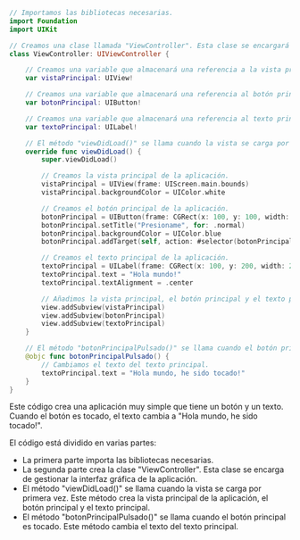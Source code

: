 ```swift
// Importamos las bibliotecas necesarias.
import Foundation
import UIKit

// Creamos una clase llamada "ViewController". Esta clase se encargará de gestionar la interfaz gráfica de la aplicación.
class ViewController: UIViewController {

    // Creamos una variable que almacenará una referencia a la vista principal de la aplicación.
    var vistaPrincipal: UIView!

    // Creamos una variable que almacenará una referencia al botón principal de la aplicación.
    var botonPrincipal: UIButton!

    // Creamos una variable que almacenará una referencia al texto principal de la aplicación.
    var textoPrincipal: UILabel!

    // El método "viewDidLoad()" se llama cuando la vista se carga por primera vez.
    override func viewDidLoad() {
        super.viewDidLoad()

        // Creamos la vista principal de la aplicación.
        vistaPrincipal = UIView(frame: UIScreen.main.bounds)
        vistaPrincipal.backgroundColor = UIColor.white

        // Creamos el botón principal de la aplicación.
        botonPrincipal = UIButton(frame: CGRect(x: 100, y: 100, width: 100, height: 50))
        botonPrincipal.setTitle("Presioname", for: .normal)
        botonPrincipal.backgroundColor = UIColor.blue
        botonPrincipal.addTarget(self, action: #selector(botonPrincipalPulsado), for: .touchUpInside)

        // Creamos el texto principal de la aplicación.
        textoPrincipal = UILabel(frame: CGRect(x: 100, y: 200, width: 200, height: 50))
        textoPrincipal.text = "Hola mundo!"
        textoPrincipal.textAlignment = .center

        // Añadimos la vista principal, el botón principal y el texto principal a la vista actual.
        view.addSubview(vistaPrincipal)
        view.addSubview(botonPrincipal)
        view.addSubview(textoPrincipal)
    }

    // El método "botonPrincipalPulsado()" se llama cuando el botón principal es tocado.
    @objc func botonPrincipalPulsado() {
        // Cambiamos el texto del texto principal.
        textoPrincipal.text = "Hola mundo, he sido tocado!"
    }
}
```

Este código crea una aplicación muy simple que tiene un botón y un texto. Cuando el botón es tocado, el texto cambia a "Hola mundo, he sido tocado!".

El código está dividido en varias partes:

* La primera parte importa las bibliotecas necesarias.
* La segunda parte crea la clase "ViewController". Esta clase se encarga de gestionar la interfaz gráfica de la aplicación.
* El método "viewDidLoad()" se llama cuando la vista se carga por primera vez. Este método crea la vista principal de la aplicación, el botón principal y el texto principal.
* El método "botonPrincipalPulsado()" se llama cuando el botón principal es tocado. Este método cambia el texto del texto principal.